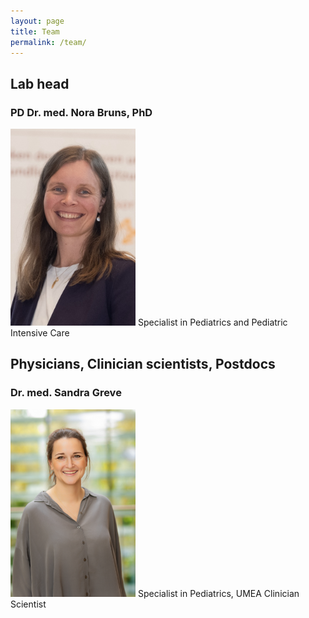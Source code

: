 ```yaml
---
layout: page
title: Team
permalink: /team/
---
```


## Lab head
### PD Dr. med. Nora Bruns, PhD
<img src="../assets/img/PIA_foto.jpg" alt="Nora" width="200">
Specialist in Pediatrics and Pediatric Intensive Care


## Physicians, Clinician scientists, Postdocs
### Dr. med. Sandra Greve
<img src="../assets/img/CTNBS-26070.jpg" alt="Sandra" width="200">
Specialist in Pediatrics, UMEA Clinician Scientist
